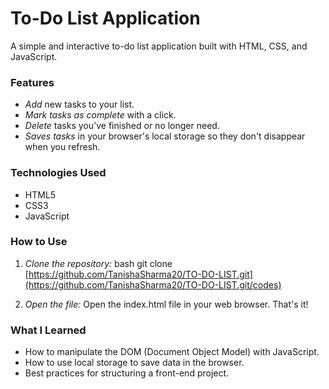 # To-Do List Application

A simple and interactive to-do list application built with HTML, CSS, and JavaScript.

### Features

- *Add* new tasks to your list.
- *Mark tasks as complete* with a click.
- *Delete* tasks you've finished or no longer need.
- *Saves tasks* in your browser's local storage so they don't disappear when you refresh.


### Technologies Used

- HTML5
- CSS3
- JavaScript


### How to Use

1.  *Clone the repository:*
    bash
    git clone [https://github.com/TanishaSharma20/TO-DO-LIST.git](https://github.com/TanishaSharma20/TO-DO-LIST.git/codes)
    
2.  *Open the file:* Open the index.html file in your web browser. That's it!

### What I Learned

- How to manipulate the DOM (Document Object Model) with JavaScript.
- How to use local storage to save data in the browser.
- Best practices for structuring a front-end project.
